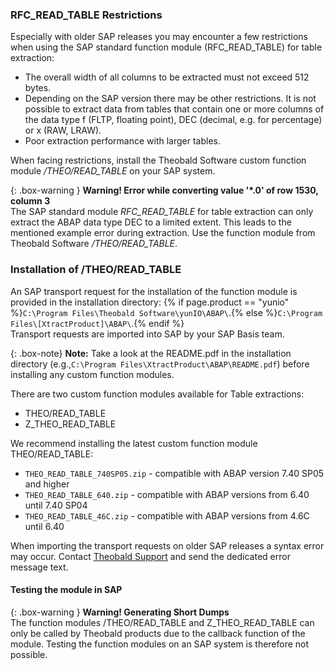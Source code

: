 ### RFC_READ_TABLE Restrictions
Especially with older SAP releases you may encounter a few restrictions when using the SAP standard function module (RFC_READ_TABLE) for table extraction:

- The overall width of all columns to be extracted must not exceed 512 bytes.
- Depending on the SAP version there may be other restrictions. 
  It is not possible to extract data from tables that contain one or more columns of the data type f (FLTP, floating point), DEC (decimal, e.g. for percentage) or x (RAW, LRAW).
- Poor extraction performance with larger tables.

When facing restrictions, install the Theobald Software custom function module */THEO/READ_TABLE* on your SAP system. 

{: .box-warning }
**Warning! Error while converting value '\*.0' of row 1530, column 3** <br>
The SAP standard module *RFC_READ_TABLE* for table extraction can only extract the ABAP data type DEC to a limited extent. This leads to the mentioned example error during extraction.
Use the function module from Theobald Software */THEO/READ_TABLE*.

### Installation of /THEO/READ_TABLE

An SAP transport request for the installation of the function module is provided in the installation directory: 
{% if page.product == "yunio" %}`C:\Program Files\Theobald Software\yunIO\ABAP\`.{% else %}`C:\Program Files\[XtractProduct]\ABAP\`.{% endif %}<br>
Transport requests are imported into SAP by your SAP Basis team.

{: .box-note}
**Note:** Take a look at the README.pdf in the installation directory (e.g.,`C:\Program Files\XtractProduct\ABAP\README.pdf`) before installing any custom function modules.

There are two custom function modules available for Table extractions: 
- THEO/READ_TABLE
- Z_THEO_READ_TABLE

We recommend installing the latest custom function module THEO/READ_TABLE:
- `THEO_READ_TABLE_740SP05.zip` - compatible with ABAP version 7.40 SP05 and higher
- `THEO_READ_TABLE_640.zip` - compatible with ABAP versions from 6.40 until 7.40 SP04
- `THEO_READ_TABLE_46C.zip` - compatible with ABAP versions from 4.6C until 6.40


<!---
| Transport Request | SAP versions | Features |
| :------ |:--- | :--- |
| *THEO_READ_TABLE_740SP05.zip* | >= 7.40 SP5 | - WHERE Clause <br>- HAVING Clause <br>- INNER JOIN <br>- LEFT OUTER JOIN <br>- Conversion exits <br>- Aggregate functions <br>- SQL expressions (subqueries) <br>- Background jobs |
| *THEO_READ_TABLE_640.zip* | 6.40 to 7.40 SP04 | - WHERE Clause <br>- HAVING Clause <br>- INNER JOIN <br>- LEFT OUTER JOIN <br>- Conversion exits <br>- Aggregate functions <br>- Background jobs  |
| *THEO_READ_TABLE_46C.zip* | 4.6C to 6.40 | - WHERE Clause <br>- INNER JOIN <br>- LEFT OUTER JOIN <br>- Conversion exits <br>- Aggregate functions  |
| *Z_THEO_READ_TABLE.zip* | >= 7.40 SP5 | - WHERE Clause <br>- INNER JOIN <br>- LEFT OUTER JOIN <br>- Conversion exits <br>- Aggregate functions  |
| *Z_THEO_READ_TABLE-before_740SP05.zip* | < 7.40 SP5 | - WHERE Clause <br>- INNER JOIN <br>- LEFT OUTER JOIN <br>- Conversion exits <br>- Aggregate functions  |


| Transport Request | SAP versions | WHERE Clause | HAVING Clause | INNER JOIN | LEFT OUTER JOIN | Conversion exits | Aggregate functions | SQL expressions (subqueries) | Background jobs |
| :------ |:--- | :--- |
| *THEO_READ_TABLE_740SP05.zip* | >= 7.40 SP5 | - | -  | -  | -  | -  | -  | -  | -  |
| *THEO_READ_TABLE_640.zip* | 6.40 to 7.40 SP04 |  - | -  | -  | -  | -  | -  | -  | -  |
| *THEO_READ_TABLE_46C.zip* | 4.6C to 6.40 |  - | -  | -  | -  | -  | -  | -  | -  |
| *Z_THEO_READ_TABLE.zip* | >= 7.40 SP5 |  - | -  | -  | -  | -  | -  | -  | -  |
| *Z_THEO_READ_TABLE-before_740SP05.zip* | < 7.40 SP5 |  - | -  | -  | -  | -  | -  | -  | -  |


|  | *THEO_READ_TABLE_740SP05.zip* | *THEO_READ_TABLE_640.zip* | *THEO_READ_TABLE_46C.zip*  | *Z_THEO_READ_TABLE.zip* | *Z_THEO_READ_TABLE-before_740SP05.zip* |
| :------ |:--- | :--- |
|  SAP versions | >= 7.40 SP5 | 6.40 to 7.40 SP04 | 4.6C to 6.40 | >= 7.40 SP5 | 6.40 to 7.40 SP04 |
|  WHERE Clause | X | X | X | X | X |
|  HAVING Clause | X | X | - | X | X |
|  INNER JOIN | X | X | X | X | X |
|  LEFT OUTER JOIN | X | X | X | X | - |
|  Conversion exits | X | X | X | - | - |
|  Aggregate functions | X | X | X | X | X |
|  SQL expressions (subqueries) | X | - | - | X | - |
|  Background jobs| X | X | - | X | - | 
-->

When importing the transport requests on older SAP releases a syntax error may occur. Contact [Theobald Support](https://support.theobald-software.com) and send the dedicated error message text.

#### Testing the module in SAP

{: .box-warning }
**Warning! Generating Short Dumps** <br>
The function modules /THEO/READ_TABLE and Z_THEO_READ_TABLE can only be called by Theobald products due to the callback function of the module.
Testing the function modules on an SAP system is therefore not possible.

